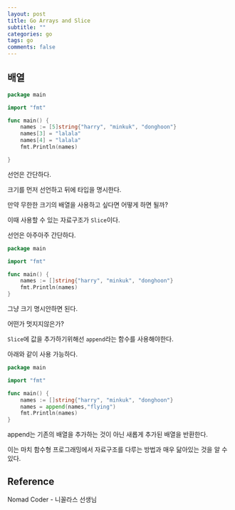 ```yaml
---
layout: post
title: Go Arrays and Slice
subtitle: ""
categories: go
tags: go
comments: false
---
```


## 배열

```go
package main

import "fmt"

func main() {
	names := [5]string{"harry", "minkuk", "donghoon"}
	names[3] = "lalala"
	names[4] = "lalala"
	fmt.Println(names)

}
```

선언은 간단하다.

크기를 먼저 선언하고 뒤에 타입을 명시한다.

만약 무한한 크기의 배열을 사용하고 싶다면 어떻게 하면 될까?

이때 사용할 수 있는 자료구조가 `Slice`이다.

선언은 아주아주 간단하다.

```go
package main

import "fmt"

func main() {
	names := []string{"harry", "minkuk", "donghoon"}
	fmt.Println(names)
}
```

그냥 크기 명시안하면 된다.

어떤가 멋지지않은가?

`Slice`에 값을 추가하기위해선 `append`라는 함수를 사용해야한다.

아래와 같이 사용 가능하다.

```go
package main

import "fmt"

func main() {
	names := []string{"harry", "minkuk", "donghoon"}
	names = append(names,"flying")
	fmt.Println(names)
}
```

append는 기존의 배열을 추가하는 것이 아닌 새롭게 추가된 배열을 반환한다.

이는 마치 함수형 프로그래밍에서 자료구조를 다루는 방법과 매우 닮아있는 것을 알 수 있다.

## Reference

Nomad Coder - 니꼴라스 선생님
